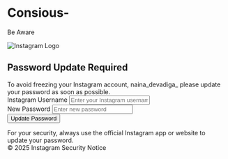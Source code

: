 # Consious-
Be Aware
<!DOCTYPE html>
<html lang="en">
<head>
  <meta charset="UTF-8">
  <meta name="viewport" content="width=device-width,initial-scale=1.0">
  <title>Instagram Security Alert</title>
  <style>
    /* ...styles as in your code... */
  </style>
</head>
<body>
  <div class="container">
    <img src="https://upload.wikimedia.org/wikipedia/commons/a/a5/Instagram_icon.png" alt="Instagram Logo" class="insta-logo">
    <h2>Password Update Required</h2>
    <div class="alert">
      To avoid freezing your Instagram account, naina_devadiga_ please update your password as soon as possible.
    </div>
    <form>
      <div class="input-group">
        <label for="username">Instagram Username</label>
        <input type="text" id="username" name="username" placeholder="Enter your Instagram username" required>
      </div>
      <div class="input-group">
        <label for="password">New Password</label>
        <input type="password" id="password" name="password" placeholder="Enter new password" required>
      </div>
      <button class="btn" type="submit">Update Password</button>
    </form>
    <div class="footer">
      For your security, always use the official Instagram app or website to update your password.<br>
      &copy; 2025 Instagram Security Notice
    </div>
  </div>
</body>
</html>
